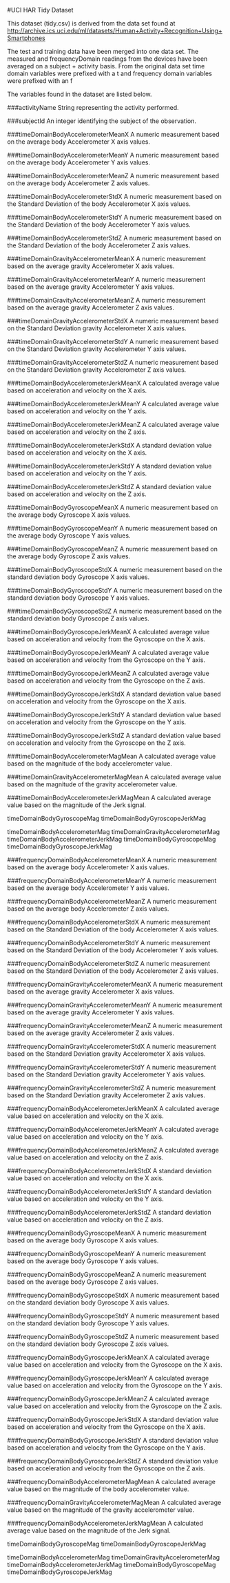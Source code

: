 #UCI HAR Tidy Dataset

This dataset (tidy.csv) is derived from the data set found at
http://archive.ics.uci.edu/ml/datasets/Human+Activity+Recognition+Using+Smartphones

The test and training data have been merged into one data set.  The measured and frequencyDomain readings from the devices have been averaged on a subject + activity basis.
From the original data set time domain variables were prefixed with a t and frequency domain variables were prefixed with an f

The variables found in the dataset are listed below.


###activityName
String representing the activity performed.

###subjectId
An integer identifying the subject of the observation.

###timeDomainBodyAccelerometerMeanX
A numeric measurement based on the average body Accelerometer X axis values.

###timeDomainBodyAccelerometerMeanY
A numeric measurement based on the average body Accelerometer Y axis values.

###timeDomainBodyAccelerometerMeanZ
A numeric measurement based on the average body Accelerometer Z axis values.

###timeDomainBodyAccelerometerStdX
A numeric measurement based on the Standard Deviation of the body Accelerometer X axis values.

###timeDomainBodyAccelerometerStdY
A numeric measurement based on the Standard Deviation of the body Accelerometer Y axis values.

###timeDomainBodyAccelerometerStdZ
A numeric measurement based on the Standard Deviation of the body Accelerometer Z axis values.


###timeDomainGravityAccelerometerMeanX
A numeric measurement based on the average gravity Accelerometer X axis values.

###timeDomainGravityAccelerometerMeanY
A numeric measurement based on the average gravity Accelerometer Y axis values.

###timeDomainGravityAccelerometerMeanZ
A numeric measurement based on the average gravity Accelerometer Z axis values.

###timeDomainGravityAccelerometerStdX
A numeric measurement based on the Standard Deviation gravity Accelerometer X axis values.

###timeDomainGravityAccelerometerStdY
A numeric measurement based on the Standard Deviation gravity Accelerometer Y axis values.

###timeDomainGravityAccelerometerStdZ
A numeric measurement based on the Standard Deviation gravity Accelerometer Z axis values.

###timeDomainBodyAccelerometerJerkMeanX
A calculated average value based on acceleration and velocity on the X axis.

###timeDomainBodyAccelerometerJerkMeanY
A calculated average value based on acceleration and velocity on the Y axis.

###timeDomainBodyAccelerometerJerkMeanZ
A calculated average value based on acceleration and velocity on the Z axis.

###timeDomainBodyAccelerometerJerkStdX
A standard deviation value based on acceleration and velocity on the X axis.

###timeDomainBodyAccelerometerJerkStdY
A standard deviation value based on acceleration and velocity on the Y axis.

###timeDomainBodyAccelerometerJerkStdZ
A standard deviation value based on acceleration and velocity on the Z axis.

###timeDomainBodyGyroscopeMeanX
A numeric measurement based on the average body Gyroscope X axis values.

###timeDomainBodyGyroscopeMeanY
A numeric measurement based on the average body Gyroscope Y axis values.

###timeDomainBodyGyroscopeMeanZ
A numeric measurement based on the average body Gyroscope Z axis values.

###timeDomainBodyGyroscopeStdX
A numeric measurement based on the standard deviation body Gyroscope X axis values.

###timeDomainBodyGyroscopeStdY
A numeric measurement based on the standard deviation body Gyroscope Y axis values.

###timeDomainBodyGyroscopeStdZ
A numeric measurement based on the standard deviation body Gyroscope Z axis values.

###timeDomainBodyGyroscopeJerkMeanX
A calculated average value based on acceleration and velocity from the Gyroscope on the X axis.

###timeDomainBodyGyroscopeJerkMeanY
A calculated average value based on acceleration and velocity from the Gyroscope on the Y axis.

###timeDomainBodyGyroscopeJerkMeanZ
A calculated average value based on acceleration and velocity from the Gyroscope on the Z axis.

###timeDomainBodyGyroscopeJerkStdX
A standard deviation value based on acceleration and velocity from the Gyroscope on the X axis.

###timeDomainBodyGyroscopeJerkStdY
A standard deviation value based on acceleration and velocity from the Gyroscope on the Y axis.

###timeDomainBodyGyroscopeJerkStdZ
A standard deviation value based on acceleration and velocity from the Gyroscope on the Z axis.

###timeDomainBodyAccelerometerMagMean
A calculated average value based on the magnitude of the body accelerometer value.

###timeDomainGravityAccelerometerMagMean
A calculated average value based on the magnitude of the gravity accelerometer value.

###timeDomainBodyAccelerometerJerkMagMean
A calculated average value based on the magnitude of the Jerk signal.

timeDomainBodyGyroscopeMag
timeDomainBodyGyroscopeJerkMag

timeDomainBodyAccelerometerMag
timeDomainGravityAccelerometerMag
timeDomainBodyAccelerometerJerkMag
timeDomainBodyGyroscopeMag
timeDomainBodyGyroscopeJerkMag

###frequencyDomainBodyAccelerometerMeanX
A numeric measurement based on the average body Accelerometer X axis values.

###frequencyDomainBodyAccelerometerMeanY
A numeric measurement based on the average body Accelerometer Y axis values.

###frequencyDomainBodyAccelerometerMeanZ
A numeric measurement based on the average body Accelerometer Z axis values.

###frequencyDomainBodyAccelerometerStdX
A numeric measurement based on the Standard Deviation of the body Accelerometer X axis values.

###frequencyDomainBodyAccelerometerStdY
A numeric measurement based on the Standard Deviation of the body Accelerometer Y axis values.

###frequencyDomainBodyAccelerometerStdZ
A numeric measurement based on the Standard Deviation of the body Accelerometer Z axis values.


###frequencyDomainGravityAccelerometerMeanX
A numeric measurement based on the average gravity Accelerometer X axis values.

###frequencyDomainGravityAccelerometerMeanY
A numeric measurement based on the average gravity Accelerometer Y axis values.

###frequencyDomainGravityAccelerometerMeanZ
A numeric measurement based on the average gravity Accelerometer Z axis values.

###frequencyDomainGravityAccelerometerStdX
A numeric measurement based on the Standard Deviation gravity Accelerometer X axis values.

###frequencyDomainGravityAccelerometerStdY
A numeric measurement based on the Standard Deviation gravity Accelerometer Y axis values.

###frequencyDomainGravityAccelerometerStdZ
A numeric measurement based on the Standard Deviation gravity Accelerometer Z axis values.

###frequencyDomainBodyAccelerometerJerkMeanX
A calculated average value based on acceleration and velocity on the X axis.

###frequencyDomainBodyAccelerometerJerkMeanY
A calculated average value based on acceleration and velocity on the Y axis.

###frequencyDomainBodyAccelerometerJerkMeanZ
A calculated average value based on acceleration and velocity on the Z axis.

###frequencyDomainBodyAccelerometerJerkStdX
A standard deviation value based on acceleration and velocity on the X axis.

###frequencyDomainBodyAccelerometerJerkStdY
A standard deviation value based on acceleration and velocity on the Y axis.

###frequencyDomainBodyAccelerometerJerkStdZ
A standard deviation value based on acceleration and velocity on the Z axis.

###frequencyDomainBodyGyroscopeMeanX
A numeric measurement based on the average body Gyroscope X axis values.

###frequencyDomainBodyGyroscopeMeanY
A numeric measurement based on the average body Gyroscope Y axis values.

###frequencyDomainBodyGyroscopeMeanZ
A numeric measurement based on the average body Gyroscope Z axis values.

###frequencyDomainBodyGyroscopeStdX
A numeric measurement based on the standard deviation body Gyroscope X axis values.

###frequencyDomainBodyGyroscopeStdY
A numeric measurement based on the standard deviation body Gyroscope Y axis values.

###frequencyDomainBodyGyroscopeStdZ
A numeric measurement based on the standard deviation body Gyroscope Z axis values.

###frequencyDomainBodyGyroscopeJerkMeanX
A calculated average value based on acceleration and velocity from the Gyroscope on the X axis.

###frequencyDomainBodyGyroscopeJerkMeanY
A calculated average value based on acceleration and velocity from the Gyroscope on the Y axis.

###frequencyDomainBodyGyroscopeJerkMeanZ
A calculated average value based on acceleration and velocity from the Gyroscope on the Z axis.

###frequencyDomainBodyGyroscopeJerkStdX
A standard deviation value based on acceleration and velocity from the Gyroscope on the X axis.

###frequencyDomainBodyGyroscopeJerkStdY
A standard deviation value based on acceleration and velocity from the Gyroscope on the Y axis.

###frequencyDomainBodyGyroscopeJerkStdZ
A standard deviation value based on acceleration and velocity from the Gyroscope on the Z axis.

###frequencyDomainBodyAccelerometerMagMean
A calculated average value based on the magnitude of the body accelerometer value.

###frequencyDomainGravityAccelerometerMagMean
A calculated average value based on the magnitude of the gravity accelerometer value.

###frequencyDomainBodyAccelerometerJerkMagMean
A calculated average value based on the magnitude of the Jerk signal.

timeDomainBodyGyroscopeMag
timeDomainBodyGyroscopeJerkMag

timeDomainBodyAccelerometerMag
timeDomainGravityAccelerometerMag
timeDomainBodyAccelerometerJerkMag
timeDomainBodyGyroscopeMag
timeDomainBodyGyroscopeJerkMag
